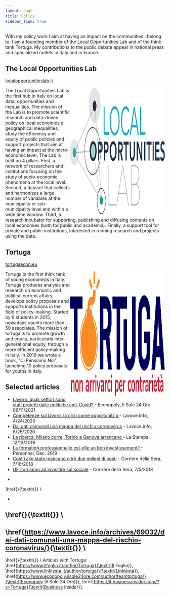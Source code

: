 ```yaml
---
layout: page
title: Policy
sidebar_link: true
---
```


<p class="message">
  With my policy work I aim at having an impact on the communities I belong to. I am a founding member of the Local Opportunities Lab and of the think tank Tortuga. My contributions to the public debate appear in national press and specialized outlets in Italy and in France.
</p>

<h2>The Local Opportunities Lab</h2> <a href="https://www.localopportunitieslab.it/">localopportunitieslab.it</a>


<img src="lol.png" ALIGN="right" width="300" height="400">The Local Opportunities Lab is the first hub in Italy on local data, opportunities and inequalities. The mission of the Lab is to promote scientific research and data-driven policy on local economies e geographical inequalities, study the efficiency and equity of public
policies and support projects that aim at having an impact at the micro-economic level. The Lab is built on 4 pillars. First, a network of researchers and institutions focusing on the study of socio-economic phenomena at the local level. Second, a dataset that collects and harmonizes a large number of variables at the municipality or sub-municipality level and within a
wide time window. Third, a research incubator for supporting, publishing and diffusing contents on local economies (both for public and academia). Finally, a support tool for private and public institutions, interested in running research and projects using the data. 

<h2>Tortuga</h2> <a href="https://www.tortuga-econ.it/">tortugaecon.eu</a>

<img src="tortuga.png" ALIGN="right" width="300" height="400">Tortuga is the first think tank of young economists in Italy. Tortuga produces analysis and research on economic and political current affairs, develops policy proposals and supports institutions in the field of policy-making. Started by 6 students in 2015, nowadays counts more than 50 associates. The mission of tortuga is to promote growth and equity, particularly inter-generational equity, through a more efficient policy-making in Italy. In 2019 we wrote a book, "Ci Pensiamo Noi", launching 10 policy proposals for youths in Italy.

<h2>Selected articles</h2> 
<ul>
  <li><a href="https://www.econopoly.ilsole24ore.com/2021/06/11/lavoro-covid-cig-licenziamenti/"> Lavoro, quali settori sono stati protetti dalle politiche anti-Covid? </a> - Econopoly, Il Sole 24 Ore 06/11/2021</li>
  <li><a href="https://www.lavoce.info/archives/65919/ripartire-dalle-competenze//"> Competenze sul lavoro, la crisi come opportunit\`a  </a> - Lavoce.info, 4/24/2020 </li>
  <li><a href="https://www.lavoce.info/archives/69032/dai-dati-comunali-una-mappa-del-rischio-coronavirus/"> Dai dati comunali una mappa del rischio coronavirus</a> - Lavoce.info, 8/25/2020</li>
  <li><a href="https://www.lastampa.it/topnews/edizioni-locali/torino/2019/12/13/news/la-ricerca-milano-corre-torino-e-genova-arrancano-in-piemonte-vissuta-una-grande-depressione-1.38205031">La ricerca: Milano corre, Torino e Genova arrancano </a> - La Stampa, 12/13/2019</li>
  <li><a href="https://drive.google.com/file/d/1W6CuDFCqyBUf2UqdAk4VEe1-0jhqL9Vv/view?usp=sharing"> La formation professionnelle est-elle un bon investissement? </a> - Personnel,  Dec. 2019 </li>
  <li><a href="hhttps://drive.google.com/file/d/1ki5k671K4E7RMOkiSP8vw8DOlmzvnSbW/view?usp=sharing">Cos\`i allo stato mancano oltre due milioni di posti</a> - Corriere della Sera, 7/16/2018 </li>  <li><a href="https://drive.google.com/file/d/1i5SZTg5XtGMb34rLU_W9skP3AkoLHHJM/view?usp=sharing">UE, torniamo ad investire sul sociale</a> - Corriere della Sera, 7/5/2018 </li>
</ul>



 - 
\href{}{\textit{}} \\

 - 
\href{}{\textit{}} \\
 - 
\href{https://www.lavoce.info/archives/69032/dai-dati-comunali-una-mappa-del-rischio-coronavirus/}{\textit{}} \\
-
\href{}{\textit{}} \\
Articles with Tortuga: \href{https://www.ilfoglio.it/author/Tortuga}{\textit{Il Foglio}}, \href{https://www.linkiesta.it/author/tortuga/}{\textit{Linkiesta}}, \href{https://www.econopoly.ilsole24ore.com/author/teamtortuga/}{\textit{Econopoly (Il Sole 24 Ore)}}, \href{https://it.businessinsider.com/?s=Tortuga}{\textit{Business Insider}}. 